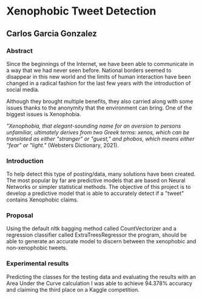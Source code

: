 # Xenophobic Tweet Detection
## Carlos Garcia Gonzalez

### Abstract
Since the beginnings of the Internet, we have been able to communicate in a way that we had never seen before. National borders seemed to disappear in this new world and the limits of human interaction have been changed in a radical fashion for the last few years with the introduction of social media.

Although they brought multiple benefits, they also carried along with some issues thanks to the anonymity that the environment can bring. One of the biggest issues is Xenophobia.

*"Xenophobia, that elegant-sounding name for an aversion to persons unfamiliar, ultimately derives from two Greek terms: xenos, which can be translated as either "stranger" or "guest," and phobos, which means either "fear" or "light."* (Websters Dictionary, 2021).

### Introduction
To help detect this type of posting/data, many solutions have been created. The most popular by far are predictive models that are based on Neural Networks or simpler statistical methods. The objective of this project is to develop a predictive model that is able to accurately detect if a "tweet" contains Xenophobic claims.

### Proposal
Using the default nltk bagging method called CountVectorizer and a regression classifier called ExtraTreesRegressor the program, should be able to generate an accurate model to discern between the xenophobic and non-xenophobic tweets.

### Experimental results 
Predicting the classes for the testing data and evaluating the results with an Area Under the Curve calculation I was able to achieve 94.378% accuracy and claiming the third place on a Kaggle competition.
